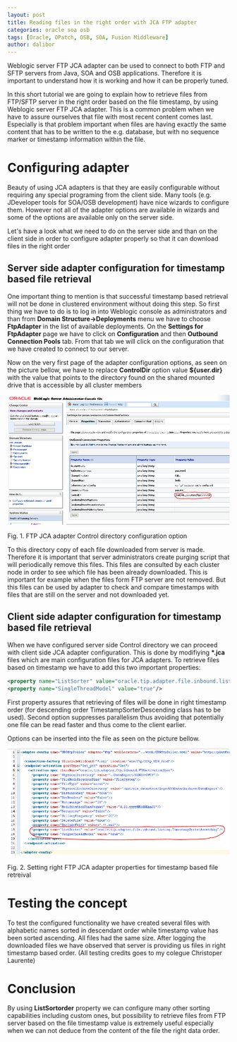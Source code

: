 ```yaml
---
layout: post
title: Reading files in the right order with JCA FTP adapter
categories: oracle soa osb
tags: [Oracle, OPatch, OSB, SOA, Fusion Middleware]
author: dalibor
---
```


Weblogic server FTP JCA adapter can be used to connect to both FTP and SFTP servers from Java, SOA and OSB applications. Therefore it is important to understand how it is working and how it can be properly tuned.

In this short tutorial we are going to explain how to retrieve files from FTP/SFTP server in the right order based on the file timestamp, by using Weblogic server FTP JCA adapter. This is a common problem when we have to assure ourselves that file with most recent content comes last. Especially is that problem important when files are having exactly the same content that has to be written to the e.g. database, but with no sequence marker or timestamp information within the file.

# Configuring adapter

Beauty of using JCA adapters is that they are easily configurable without requiring any special programing from the client side. Many tools (e.g. JDeveloper tools for SOA/OSB development) have nice wizards to configure them. However not all of the adapter options are available in wizards and some of the options are available only on the server side.

Let's have a look what we need to do on the server side and than on the client side in order to configure adapter properly so that it can download files in the right order

## Server side adapter configuration for timestamp based file retrieval

One important thing to mention is that successful timestamp based retrieval will not be done in clustered environment without doing this step. So first thing we have to do is to log in into Weblogic console as administrators and than from **Domain Structure->Deployments** menu we have to choose **FtpAdapter** in the list of available deployments. On the **Settings for FtpAdapter** page we have to click on **Configuration** and then **Outbound Connection Pools** tab. From that tab we will click on the configuration that we have created to connect to our server.

Now on the very first page of the adapter configuration options, as seen on the picture bellow, we have to replace **ControlDir** option value **${user.dir}** with the value that points to the directory found on the shared mounted drive that is accessible by all cluster members

![](../images/2017-08-17-Reading_files_with_JCA_adapter/ControlDir.PNG)

Fig. 1\. FTP JCA adapter Control directory configuration option

To this directory copy of each file downloaded from server is made. Therefore it is important that server administrators create purging script that will periodically remove this files. This files are consulted by each cluster node in order to see which file has been already downloaded. This is important for example when the files form FTP server are not removed. But this files can be used by adapter to check and compare timestamps with files that are still on the server and not downloaded yet.

## Client side adapter configuration for timestamp based file retrieval

When we have configured server side Control directory we can proceed with client side JCA adapter configuration. This is done by modifiying **\*.jca** files which are main configuration files for JCA adapters. To retrieve files based on timestamp we have to add this two important properties:

```xml
<property name="ListSorter" value="oracle.tip.adapter.file.inbound.listing.TimestampSorterAscending"/>
<property name="SingleThreadModel" value="true"/>
```

First property assures that retrieving of files will be done in right timestamp order (for descending order TimestampSorterDescending class has to be used). Second option suppresses parallelism thus avoiding that potentially one file can be read faster and thus come to the client earlier.

Options can be inserted into the file as seen on the picture bellow.

![](../images/2017-08-17-Reading_files_with_JCA_adapter/OrderProperties.PNG)

Fig. 2\. Setting right FTP JCA adapter properties for timestamp based file retreival

# Testing the concept

To test the configured functionality we have created several files with alphabetic names sorted in descendant order while timestamp value has been sorted ascending. All files had the same size. After logging the downloaded files we have observed that server is providing us files in right timestamp based order. (All testing credits goes to my colegue Christoper Laurente)

# Conclusion

By using **ListSortorder** property we can configure many other sorting capabilities including custom ones, but possibility to retrieve files from FTP server based on the file timestamp value is extremely useful especially when we can not deduce from the content of the file the right data order.
